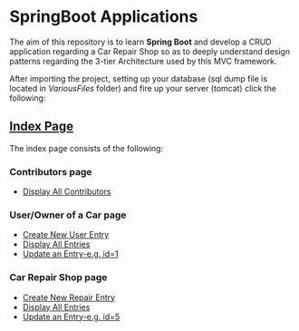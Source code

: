# SpringBoot Applications

The aim of this repository is to learn **Spring Boot** and develop a CRUD application regarding a Car Repair Shop so as to deeply understand design patterns regarding the 3-tier Architecture used by this MVC framework.


After importing the project, setting up your database (sql dump file is located in _VariousFiles_ folder) and fire up your server (tomcat) click the following:

## [Index Page](http://localhost:8000/carshopwebapp/) 

The index page consists of the following:

### Contributors page
* [Display All Contributors](http://localhost:8000/carshopwebapp/sintelestes) 

### User/Owner of a Car page
* [Create New User Entry](http://localhost:8000/carshopwebapp/showCreate)
* [Display All Entries](http://localhost:8000/carshopwebapp/displayOwners)
* [Update an Entry-e.g. id=1](http://localhost:8000/carshopwebapp/showUpdate?id=1 )


### Car Repair Shop page 
* [Create New Repair Entry](http://localhost:8000/carshopwebapp/showCreateRepair)
* [Display All Entries](http://localhost:8000/carshopwebapp/displayRepairs)
* [Update an Entry-e.g. id=5](http://localhost:8000/carshopwebapp/showUpdateRepair?id=5)
